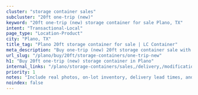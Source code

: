 ```yaml
---
cluster: "storage container sales"
subcluster: "20ft one-trip (new)"
keyword: "20ft one-trip (new) storage container for sale Plano, TX"
intent: "Transactional-Local"
page_type: "Location-Product"
city: "Plano, TX"
title_tag: "Plano 20ft storage container for sale | LC Container"
meta_description: "Buy one-trip (new) 20ft storage container sale with local delivery in Plano, TX. LC Container — local Since 2003. Request a fast quote today."
url_slug: "/plano/buy/20ft/storage-containers/one-trip-new"
h1: "Buy 20ft one-trip (new) storage container in Plano"
internal_links: "/plano/storage-containers/sales,/delivery,/modifications"
priority: 1
notes: "Include real photos, on-lot inventory, delivery lead times, and financing info."
noindex: false
---
```


<!-- TODO: Add unique city/inventory copy, images, and internal links here. -->
